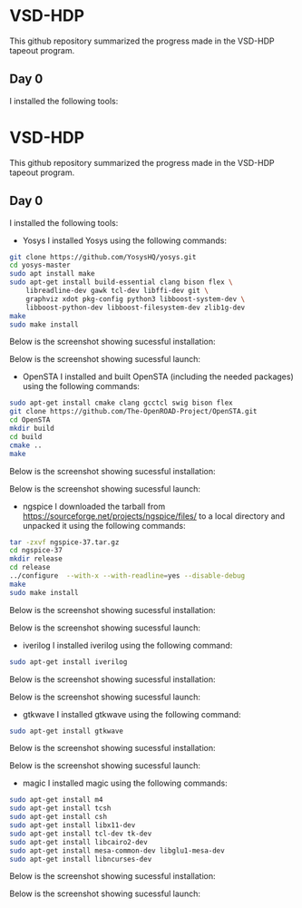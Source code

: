 
# VSD-HDP

This github repository summarized the progress made in the VSD-HDP tapeout program.


## Day 0

I installed the following tools:




# VSD-HDP

This github repository summarized the progress made in the VSD-HDP tapeout program.

## Day 0

I installed the following tools:
 - Yosys
 I installed Yosys using the following commands:
```bash
git clone https://github.com/YosysHQ/yosys.git
cd yosys-master 
sudo apt install make 
sudo apt-get install build-essential clang bison flex \
    libreadline-dev gawk tcl-dev libffi-dev git \
    graphviz xdot pkg-config python3 libboost-system-dev \
    libboost-python-dev libboost-filesystem-dev zlib1g-dev
make 
sudo make install
```
Below is the screenshot showing sucessful installation:

Below is the screenshot showing sucessful launch:

 - OpenSTA
 I installed and built OpenSTA (including the needed packages) using the following commands:
 ```bash
sudo apt-get install cmake clang gcctcl swig bison flex
git clone https://github.com/The-OpenROAD-Project/OpenSTA.git
cd OpenSTA
mkdir build
cd build
cmake ..
make
```
Below is the screenshot showing sucessful installation:

Below is the screenshot showing sucessful launch:
 - ngspice
 I downloaded the tarball from https://sourceforge.net/projects/ngspice/files/ to a local directory and unpacked it using the following commands:
 ```bash
tar -zxvf ngspice-37.tar.gz
cd ngspice-37
mkdir release
cd release
../configure  --with-x --with-readline=yes --disable-debug
make
sudo make install
 ```
Below is the screenshot showing sucessful installation:

Below is the screenshot showing sucessful launch:
 - iverilog
 I installed iverilog using the following command:
  ```bash
sudo apt-get install iverilog
 ```
 Below is the screenshot showing sucessful installation:

Below is the screenshot showing sucessful launch:
 - gtkwave
 I installed gtkwave using the following command:
  ```bash
sudo apt-get install gtkwave
 ```
 Below is the screenshot showing sucessful installation:

Below is the screenshot showing sucessful launch:
 - magic
 I installed magic using the following commands:
  ```bash
sudo apt-get install m4
sudo apt-get install tcsh
sudo apt-get install csh
sudo apt-get install libx11-dev
sudo apt-get install tcl-dev tk-dev
sudo apt-get install libcairo2-dev
sudo apt-get install mesa-common-dev libglu1-mesa-dev
sudo apt-get install libncurses-dev
 ```
 Below is the screenshot showing sucessful installation:

Below is the screenshot showing sucessful launch:



